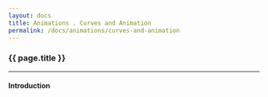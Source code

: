 ```yaml
---
layout: docs
title: Animations . Curves and Animation
permalink: /docs/animations/curves-and-animation
---
```


### {{ page.title }}

***

#### Introduction